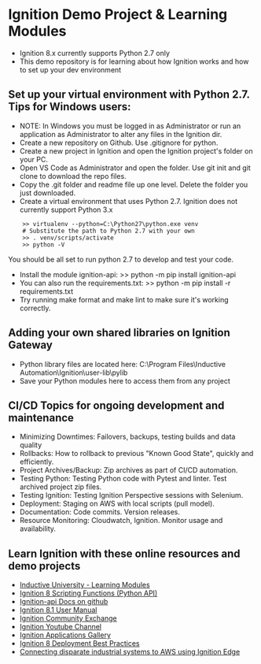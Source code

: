 # Ignition Demo Project & Learning Modules

- Ignition 8.x currently supports Python 2.7 only
- This demo repository is for learning about how Ignition works and how to set up your dev environment

## Set up your virtual environment with Python 2.7. Tips for Windows users:

- NOTE: In Windows you must be logged in as Administrator or run an application as Administrator to alter any files in the Ignition dir.
- Create a new repository on Github. Use .gitignore for python.
- Create a new project in Ignition and open the Ignition project's folder on your PC.
- Open VS Code as Administrator and open the folder. Use git init and git clone to download the repo files.
- Copy the .git folder and readme file up one level. Delete the folder you just downloaded.  
- Create a virtual environment that uses Python 2.7. Ignition does not currently support Python 3.x
```
    >> virtualenv --python=C:\Python27\python.exe venv
    # Substitute the path to Python 2.7 with your own
    >> . venv/scripts/activate
    >> python -V
```

You should be all set to run python 2.7 to develop and test your code.

- Install the module ignition-api: >> python -m pip install ignition-api
- You can also run the requirements.txt: >> python -m pip install -r requirements.txt
- Try running make format and make lint to make sure it's working correctly.


## Adding your own shared libraries on Ignition Gateway

- Python library files are located here: C:\Program Files\Inductive Automation\Ignition\user-lib\pylib
- Save your Python modules here to access them from any project

## CI/CD Topics for ongoing development and maintenance

- Minimizing Downtimes: Failovers, backups, testing builds and data quality
- Rollbacks: How to rollback to previous "Known Good State", quickly and efficiently.
- Project Archives/Backup: Zip archives as part of CI/CD automation.
- Testing Python: Testing Python code with Pytest and linter. Test archived project zip files.
- Testing Ignition: Testing Ignition Perspective sessions with Selenium.
- Deployment: Staging on AWS with local scripts (pull model).
- Documentation: Code commits. Version releases.
- Resource Monitoring: Cloudwatch, Ignition. Monitor usage and availability.

## Learn Ignition with these online resources and demo projects

- [Inductive University - Learning Modules](https://www.inductiveuniversity.com/courses/ignition/ignition-gateway/8.0)
- [Ignition 8 Scripting Functions (Python API)](https://docs.inductiveautomation.com/display/DOC80/Scripting+Functions)
- [Ignition-api Docs on github](https://github.com/ignition-api/8.1)
- [Ignition 8.1 User Manual](https://docs.inductiveautomation.com/display/DOC81)
- [Ignition Community Exchange](https://www.inductiveautomation.com/exchange/)
- [Ignition Youtube Channel](https://www.youtube.com/@InductiveAutomation)
- [Ignition Applications Gallery](https://icc.inductiveautomation.com/discover-gallery)
- [Ignition 8 Deployment Best Practices](https://www.inductiveautomation.com/resources/article/ignition-8-deployment-best-practices)
- [Connecting disparate industrial systems to AWS using Ignition Edge](https://aws.amazon.com/blogs/iot/connecting-disparate-industrial-systems-to-aws-using-ignition-edge/)

## 